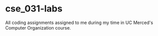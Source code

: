 # cse_031-labs
All coding assignments assigned to me during my time in UC Merced's Computer Organization course.
